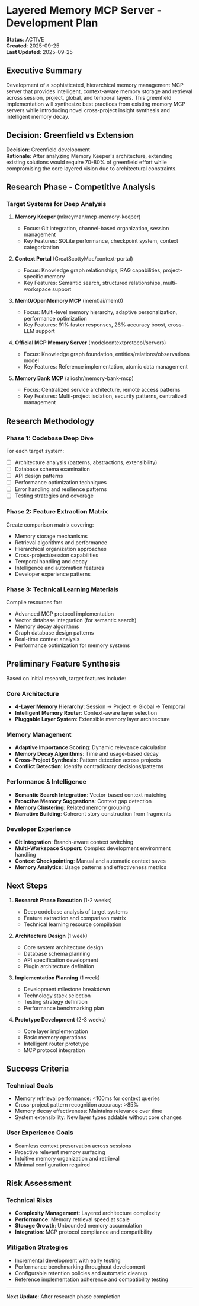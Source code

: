 # Layered Memory MCP Server - Development Plan

**Status**: ACTIVE  
**Created**: 2025-09-25  
**Last Updated**: 2025-09-25  

## Executive Summary

Development of a sophisticated, hierarchical memory management MCP server that provides intelligent, context-aware memory storage and retrieval across session, project, global, and temporal layers. This greenfield implementation will synthesize best practices from existing memory MCP servers while introducing novel cross-project insight synthesis and intelligent memory decay.

## Decision: Greenfield vs Extension

**Decision**: Greenfield development  
**Rationale**: After analyzing Memory Keeper's architecture, extending existing solutions would require 70-80% of greenfield effort while compromising the core layered vision due to architectural constraints.

## Research Phase - Competitive Analysis

### Target Systems for Deep Analysis

1. **Memory Keeper** (mkreyman/mcp-memory-keeper)
   - Focus: Git integration, channel-based organization, session management
   - Key Features: SQLite performance, checkpoint system, context categorization

2. **Context Portal** (GreatScottyMac/context-portal) 
   - Focus: Knowledge graph relationships, RAG capabilities, project-specific memory
   - Key Features: Semantic search, structured relationships, multi-workspace support

3. **Mem0/OpenMemory MCP** (mem0ai/mem0)
   - Focus: Multi-level memory hierarchy, adaptive personalization, performance optimization
   - Key Features: 91% faster responses, 26% accuracy boost, cross-LLM support

4. **Official MCP Memory Server** (modelcontextprotocol/servers)
   - Focus: Knowledge graph foundation, entities/relations/observations model
   - Key Features: Reference implementation, atomic data management

5. **Memory Bank MCP** (alioshr/memory-bank-mcp)
   - Focus: Centralized service architecture, remote access patterns
   - Key Features: Multi-project isolation, security patterns, centralized management

## Research Methodology

### Phase 1: Codebase Deep Dive
For each target system:
- [ ] Architecture analysis (patterns, abstractions, extensibility)
- [ ] Database schema examination
- [ ] API design patterns
- [ ] Performance optimization techniques
- [ ] Error handling and resilience patterns
- [ ] Testing strategies and coverage

### Phase 2: Feature Extraction Matrix

Create comparison matrix covering:
- Memory storage mechanisms
- Retrieval algorithms and performance
- Hierarchical organization approaches
- Cross-project/session capabilities
- Temporal handling and decay
- Intelligence and automation features
- Developer experience patterns

### Phase 3: Technical Learning Materials

Compile resources for:
- Advanced MCP protocol implementation
- Vector database integration (for semantic search)
- Memory decay algorithms
- Graph database design patterns
- Real-time context analysis
- Performance optimization for memory systems

## Preliminary Feature Synthesis

Based on initial research, target features include:

### Core Architecture
- **4-Layer Memory Hierarchy**: Session → Project → Global → Temporal
- **Intelligent Memory Router**: Context-aware layer selection
- **Pluggable Layer System**: Extensible memory layer architecture

### Memory Management
- **Adaptive Importance Scoring**: Dynamic relevance calculation
- **Memory Decay Algorithms**: Time and usage-based decay
- **Cross-Project Synthesis**: Pattern detection across projects
- **Conflict Detection**: Identify contradictory decisions/patterns

### Performance & Intelligence
- **Semantic Search Integration**: Vector-based context matching
- **Proactive Memory Suggestions**: Context gap detection
- **Memory Clustering**: Related memory grouping
- **Narrative Building**: Coherent story construction from fragments

### Developer Experience
- **Git Integration**: Branch-aware context switching  
- **Multi-Workspace Support**: Complex development environment handling
- **Context Checkpointing**: Manual and automatic context saves
- **Memory Analytics**: Usage patterns and effectiveness metrics

## Next Steps

1. **Research Phase Execution** (1-2 weeks)
   - Deep codebase analysis of target systems
   - Feature extraction and comparison matrix
   - Technical learning resource compilation

2. **Architecture Design** (1 week)
   - Core system architecture design
   - Database schema planning
   - API specification development
   - Plugin architecture definition

3. **Implementation Planning** (1 week)
   - Development milestone breakdown
   - Technology stack selection
   - Testing strategy definition
   - Performance benchmarking plan

4. **Prototype Development** (2-3 weeks)
   - Core layer implementation
   - Basic memory operations
   - Intelligent router prototype
   - MCP protocol integration

## Success Criteria

### Technical Goals
- Memory retrieval performance: <100ms for context queries
- Cross-project pattern recognition accuracy: >85%
- Memory decay effectiveness: Maintains relevance over time
- System extensibility: New layer types addable without core changes

### User Experience Goals
- Seamless context preservation across sessions
- Proactive relevant memory surfacing
- Intuitive memory organization and retrieval
- Minimal configuration required

## Risk Assessment

### Technical Risks
- **Complexity Management**: Layered architecture complexity
- **Performance**: Memory retrieval speed at scale
- **Storage Growth**: Unbounded memory accumulation
- **Integration**: MCP protocol compliance and compatibility

### Mitigation Strategies
- Incremental development with early testing
- Performance benchmarking throughout development
- Configurable retention policies and automatic cleanup
- Reference implementation adherence and compatibility testing

---

**Next Update**: After research phase completion